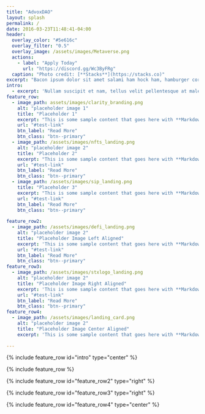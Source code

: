 ```yaml
---
title: "AdvoxDAO"
layout: splash
permalink: /
date: 2016-03-23T11:48:41-04:00
header:
  overlay_color: "#5e616c"
  overlay_filter: "0.5"
  overlay_image: /assets/images/Metaverse.png
  actions:
    - label: "Apply Today"
      url: "https://discord.gg/Wc3ByFRg"
  caption: "Photo credit: [**Stacks**](https://stacks.co)"
excerpt: "Bacon ipsum dolor sit amet salami ham hock ham, hamburger corned beef short ribs kielbasa biltong t-bone drumstick tri-tip tail sirloin pork chop."
intro: 
  - excerpt: 'Nullam suscipit et nam, tellus velit pellentesque at malesuada, enim eaque. Quis nulla, netus tempor in diam gravida tincidunt, *proin faucibus* voluptate felis id sollicitudin. Centered with `type="center"`'
feature_row:
  - image_path: assets/images/clarity_branding.png
    alt: "placeholder image 1"
    title: "Placeholder 1"
    excerpt: "This is some sample content that goes here with **Markdown** formatting."
    url: "#test-link"
    btn_label: "Read More"
    btn_class: "btn--primary"
  - image_path: /assets/images/nfts_landing.png
    alt: "placeholder image 2"
    title: "Placeholder 2"
    excerpt: "This is some sample content that goes here with **Markdown** formatting."
    url: "#test-link"
    btn_label: "Read More"
    btn_class: "btn--primary"
  - image_path: /assets/images/sip_landing.png
    title: "Placeholder 3"
    excerpt: "This is some sample content that goes here with **Markdown** formatting."
    url: "#test-link"
    btn_label: "Read More"
    btn_class: "btn--primary"
    
feature_row2:
  - image_path: /assets/images/defi_landing.png
    alt: "placeholder image 2"
    title: "Placeholder Image Left Aligned"
    excerpt: 'This is some sample content that goes here with **Markdown** formatting. Left aligned with `type="right"`'
    url: "#test-link"
    btn_label: "Read More"
    btn_class: "btn--primary"
feature_row3:
  - image_path: /assets/images/stxlogo_landing.png
    alt: "placeholder image 2"
    title: "Placeholder Image Right Aligned"
    excerpt: 'This is some sample content that goes here with **Markdown** formatting. Right aligned with `type="right"`'
    url: "#test-link"
    btn_label: "Read More"
    btn_class: "btn--primary"
feature_row4:
  - image_path: /assets/images/landing_card.png
    alt: "placeholder image 2"
    title: "Placeholder Image Center Aligned"
    excerpt: 'This is some sample content that goes here with **Markdown** formatting. Centered with `type="center"`'
 
---
```


{% include feature_row id="intro" type="center" %}

{% include feature_row %}

{% include feature_row id="feature_row2" type="right" %}

{% include feature_row id="feature_row3" type="right" %}

{% include feature_row id="feature_row4" type="center" %}
